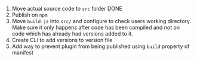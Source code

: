 1. Move actual source code to `src` folder DONE
2. Publish on `npm`
3. Move `build.js` into `src/` and configure to check users working directory. Make sure it only happens after code has been compiled and not on code which has already had versions added to it.
4. Create CLI to add versions to version file
5. Add way to prevent plugin from being published using `build` property of manifest